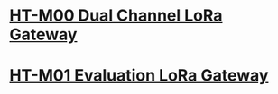 # [HT-M00 Dual Channel LoRa Gateway](/en/gateway/ht-m00/)

# [HT-M01 Evaluation LoRa Gateway](/en/gateway/ht-m01/)

